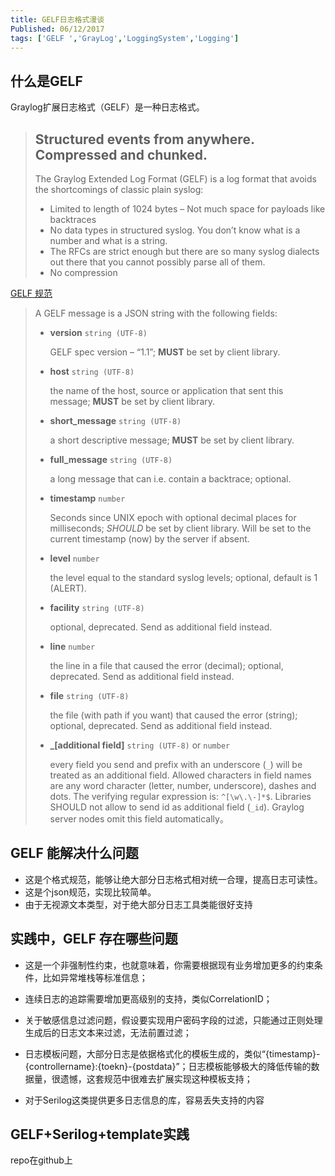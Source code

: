 ```yaml
---
title: GELF日志格式漫谈
Published: 06/12/2017
tags: ['GELF ','GrayLog','LoggingSystem','Logging'] 
---
```





## 什么是GELF

Graylog扩展日志格式（GELF）是一种日志格式。

> ## Structured events from anywhere. Compressed and chunked.
> The Graylog Extended Log Format (GELF) is a log format that avoids the shortcomings of classic plain syslog:
> 
> - Limited to length of 1024 bytes – Not much space for payloads like backtraces
> - No data types in structured syslog. You don’t know what is a number and what is a string.
> - The RFCs are strict enough but there are so many syslog dialects out there that you cannot possibly parse all of them.
> - No compression

[GELF 规范](http://docs.graylog.org/en/2.4/pages/gelf.html#gelf-payload-specification)

> A GELF message is a JSON string with the following fields: 
> -  **version** `string (UTF-8)`
>
>     GELF spec version – “1.1”; **MUST** be set by client library.
>
> - **host** `string (UTF-8)`
>
>     the name of the host, source or application that sent this message; **MUST** be set by client library.
>
> -  **short_message** `string (UTF-8)`
>
>     a short descriptive message; **MUST** be set by client library.
>
> -  **full_message** `string (UTF-8)`
>
>     a long message that can i.e. contain a backtrace; optional.
>
> -  **timestamp** `number`
>
>     Seconds since UNIX epoch with optional decimal places for milliseconds; *SHOULD* be set by client library. Will be set to the current timestamp (now) by the server if absent.
>
> -  **level** `number`
>
>     the level equal to the standard syslog levels; optional, default is 1 (ALERT).
>
> - **facility** `string (UTF-8)`
>
>     optional, deprecated. Send as additional field instead.
>
> -  **line** `number`
>
>     the line in a file that caused the error (decimal); optional, deprecated. Send as additional field instead.
>
> -  **file** `string (UTF-8)`
>
>     the file (with path if you want) that caused the error (string); optional, deprecated. Send as additional field instead.
>
> -  **_[additional field]** `string (UTF-8)` or `number`
>
>     every field you send and prefix with an underscore (`_`) will be treated as an additional field. Allowed characters in field names are any word character (letter, number, underscore), dashes and dots. The verifying regular expression is: `^[\w\.\-]*$`. Libraries SHOULD not allow to send id as additional field (`_id`). Graylog server nodes omit this field automatically。

## GELF 能解决什么问题
- 这是个格式规范，能够让绝大部分日志格式相对统一合理，提高日志可读性。
- 这是个json规范，实现比较简单。
- 由于无视源文本类型，对于绝大部分日志工具类能很好支持
## 实践中，GELF 存在哪些问题
- 这是一个非强制性约束，也就意味着，你需要根据现有业务增加更多的约束条件，比如异常堆栈等标准信息；

- 连续日志的追踪需要增加更高级别的支持，类似CorrelationID；

- 关于敏感信息过滤问题，假设要实现用户密码字段的过滤，只能通过正则处理生成后的日志文本来过滤，无法前置过滤；

- 日志模板问题，大部分日志是依据格式化的模板生成的，类似“{timestamp}-{controllername}:{toekn}-{postdata}”；日志模板能够极大的降低传输的数据量，很遗憾，这套规范中很难去扩展实现这种模板支持；

- 对于Serilog这类提供更多日志信息的库，容易丢失支持的内容



## GELF+Serilog+template实践

 repo在github上


